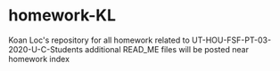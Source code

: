 # homework-KL
Koan Loc's repository for all homework related to UT-HOU-FSF-PT-03-2020-U-C-Students
additional READ_ME files will be posted near homework index